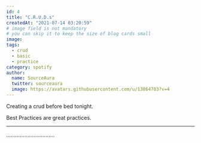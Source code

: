 ```yaml
---
id: 4
title: "C.R.U.D.s"
createdAt: "2021-07-14 03:20:59"
# image field is not mandatory
# you can skip it to keep the size of blog cards small
image:
tags:
  - crud
  - basic
  - practice
category: spotify
author:
  name: SourceAura
  twitter: sourceaura
  image: https://avatars.githubusercontent.com/u/13864703?v=4
---
```


Creating a crud before bed tonight.

Best Practices are great practices. 

---

................................